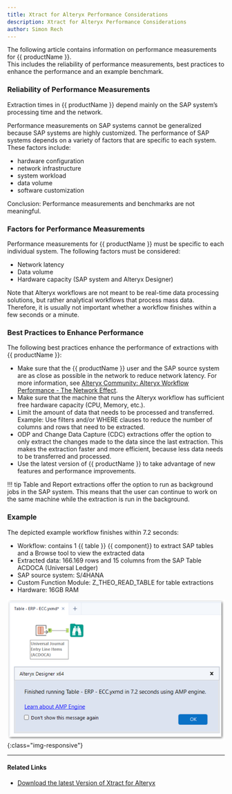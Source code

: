 ```yaml
---
title: Xtract for Alteryx Performance Considerations
description: Xtract for Alteryx Performance Considerations
author: Simon Rech
---
```


The following article contains information on performance measurements for {{ productName }}.<br>
This includes the reliability of performance measurements, best practices to enhance the performance and an example benchmark.

### Reliability of Performance Measurements

Extraction times in {{ productName }} depend mainly on the SAP system’s processing time and the network. 

Performance measurements on SAP systems cannot be generalized because SAP systems are highly customized. 
The performance of SAP systems depends on a variety of factors that are specific to each system. 
These factors include:
- hardware configuration
- network infrastructure
- system workload
- data volume
- software customization 

Conclusion: Performance measurements and benchmarks are not meaningful.

### Factors for Performance Measurements

Performance measurements for {{ productName }} must be specific to each individual system.
The following factors must be considered:
- Network latency
- Data volume
- Hardware capacity (SAP system and Alteryx Designer)

Note that Alteryx workflows are not meant to be real-time data processing solutions, but rather analytical workflows that process mass data. 
Therefore, it is usually not important whether a workflow finishes within a few seconds or a minute.

### Best Practices to Enhance Performance

The following best practices enhance the performance of extractions with {{ productName }}:
- Make sure that the {{ productName }} user and the SAP source system are as close as possible in the network to reduce network latency.
For more information, see [Alteryx Community: Alteryx Workflow Performance - The Network Effect](https://community.alteryx.com/t5/Engine-Works/Alteryx-Workflow-Performance-The-Network-Effect/ba-p/1030910).
- Make sure that the machine that runs the Alteryx workflow has sufficient free hardware capacity (CPU, Memory, etc.).
- Limit the amount of data that needs to be processed and transferred. Example: Use filters and/or WHERE clauses to reduce the number of columns and rows that need to be extracted.
- ODP and Change Data Capture (CDC) extractions offer the option to only extract the changes made to the data since the last extraction.
This makes the extraction faster and more efficient, because less data needs to be transferred and processed.
- Use the latest version of {{ productName }} to take advantage of new features and performance improvements.

!!! tip
    Table and Report extractions offer the option to run as background jobs in the SAP system.
    This means that the user can continue to work on the same machine while the extraction is run in the background.

### Example 

The depicted example workflow finishes within 7.2 seconds:<br>

- Workflow: contains 1 {{ table }} {{ component}} to extract SAP tables and a Browse tool to view the extracted data
- Extracted data: 166.169 rows and 15 columns from the SAP Table ACDOCA (Universal Ledger)
- SAP source system: S/4HANA
- Custom Function Module: Z_THEO_READ_TABLE for table extractions
- Hardware: 16GB RAM

![extraction-time](../assets/images/xfa/articles/extraction-time.png){:class="img-responsive"}

*****
#### Related Links
- [Download the latest Version of Xtract for Alteryx](https://my.theobald-software.com)
